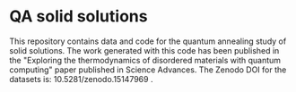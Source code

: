 # QA solid solutions

This repository contains data and code for the quantum annealing study of solid solutions. The work generated with this code has been published in the "Exploring the thermodynamics of disordered
materials with quantum computing" paper published in Science Advances. The Zenodo DOI for the datasets is: 10.5281/zenodo.15147969 .





